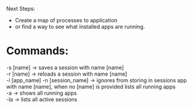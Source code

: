 Next Steps:

- Create a map of processes to application
- or find a way to see what installed apps are running.


# Commands:
-s [name]                         -> saves a session with name [name]  
-r [name]                         -> reloads a session with name [name]  
-i [app_name] -n [session_name]   -> ignores from storing in sessions app with name [name], when no [name] is provided lists all running apps  
-a                                -> shows all running apps  
-la                               -> lists all active sessions  
